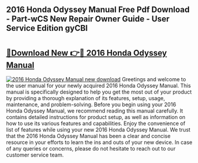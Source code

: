 ## 2016 Honda Odyssey Manual Free Pdf Download - Part-wCS New Repair Owner Guide - User Service Edition gyCBI

# <h2><a href="http://bc3517.oget.top/?id=2016+Honda+Odyssey+Manual">🔗Download New 👉🔴 2016 Honda Odyssey Manual</a></h2>

[![2016 Honda Odyssey Manual new download](https://i.imgur.com/5g1atiW.png)](http://bc3517.oget.top/?id=2016+Honda+Odyssey+Manual)
Greetings and welcome to the user manual for your newly acquired 2016 Honda Odyssey Manual. This manual is specifically designed to help you get the most out of your product by providing a thorough explanation of its features, setup, usage, maintenance, and problem-solving. Before you begin using your 2016 Honda Odyssey Manual, we recommend reading this manual carefully. It contains detailed instructions for product setup, as well as information on how to use its various features and capabilities. Enjoy the convenience of list of features while using your new 2016 Honda Odyssey Manual. We trust that the 2016 Honda Odyssey Manual has been a clear and concise resource in your efforts to learn the ins and outs of your new device. In case of any queries or concerns, please do not hesitate to reach out to our customer service team.

